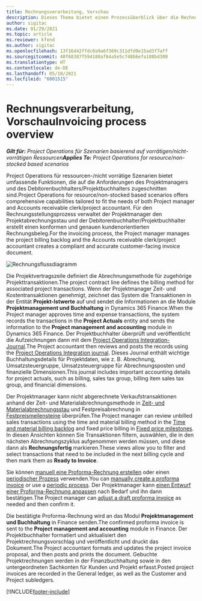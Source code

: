 ```yaml
---
title: Rechnungsverarbeitung, Vorschau
description: Dieses Thema bietet einen Prozessüberblick über die Rechnungsstellung in Project Operations für ressourcen-/nicht vorrätige Szenarien.
author: sigitac
ms.date: 01/29/2021
ms.topic: article
ms.reviewer: kfend
ms.author: sigitac
ms.openlocfilehash: 13f16d42ffdc0a9a6f369c311dfd9e15ad3f7aff
ms.sourcegitcommit: 40f68387f594180af64a5e5c748b6efa188bd300
ms.translationtype: HT
ms.contentlocale: de-DE
ms.lasthandoff: 05/10/2021
ms.locfileid: "6001515"
---
```

# <a name="invoicing-process-overview"></a><span data-ttu-id="e535c-103">Rechnungsverarbeitung, Vorschau</span><span class="sxs-lookup"><span data-stu-id="e535c-103">Invoicing process overview</span></span>

<span data-ttu-id="e535c-104">_**Gilt für:** Project Operations für Szenarien basierend auf vorrätigen/nicht-vorrätigen Ressourcen_</span><span class="sxs-lookup"><span data-stu-id="e535c-104">_**Applies To:** Project Operations for resource/non-stocked based scenarios_</span></span>

<span data-ttu-id="e535c-105">Project Operations für ressourcen-/nicht vorrätige Szenarien bietet umfassende Funktionen, die auf die Anforderungen des Projektmanagers und des Debitorenbuchhalters/Projektbuchhalters zugeschnitten sind.</span><span class="sxs-lookup"><span data-stu-id="e535c-105">Project Operations for resource/non-stocked based scenarios offers comprehensive capabilities tailored to fit the needs of both Project manager and Accounts receivable clerk/project accountant.</span></span> <span data-ttu-id="e535c-106">Für den Rechnungsstellungsprozess verwaltet der Projektmanager den Projektabrechnungsstau und der Debitorenbuchhalter/Projektbuchhalter erstellt einen konformen und genauen kundenorientierten Rechnungsbeleg.</span><span class="sxs-lookup"><span data-stu-id="e535c-106">For the invoicing process, the Project manager manages the project billing backlog and the Accounts receivable clerk/project accountant creates a compliant and accurate customer-facing invoice document.</span></span>

![Rechnungsflussdiagramm](./media/invoicing-flow.png)

<span data-ttu-id="e535c-108">Die Projektvertragszeile definiert die Abrechnungsmethode für zugehörige Projekttransaktionen.</span><span class="sxs-lookup"><span data-stu-id="e535c-108">The project contract line defines the billing method for associated project transactions.</span></span> <span data-ttu-id="e535c-109">Wenn der Projektmanager Zeit- und Kostentransaktionen genehmigt, zeichnet das System die Transaktionen in der Entität **Projekt-Istwerte** auf und sendet die Informationen an die Module **Projektmanagement und Buchhaltung** in Dynamics 365 Finance.</span><span class="sxs-lookup"><span data-stu-id="e535c-109">When the Project manager approves time and expense transactions, the system records the transactions in the **Project Actuals** entity and sends the information to the **Project management and accounting** module in Dynamics 365 Finance.</span></span> <span data-ttu-id="e535c-110">Der Projektbuchhalter überprüft und veröffentlicht die Aufzeichnungen dann mit dem [Project Operations Integration-Journal](../project-accounting/project-operations-integration-journal.md).</span><span class="sxs-lookup"><span data-stu-id="e535c-110">The Project accountant then reviews and posts the records using the [Project Operations Integration journal](../project-accounting/project-operations-integration-journal.md).</span></span> <span data-ttu-id="e535c-111">Dieses Journal enthält wichtige Buchhaltungsdetails für Projektdaten, wie z. B. Abrechnung, Umsatzsteuergruppe, Umsatzsteuergruppe für Abrechnungsposten und finanzielle Dimensionen.</span><span class="sxs-lookup"><span data-stu-id="e535c-111">This journal includes important accounting details for project actuals, such as billing, sales tax group, billing item sales tax group, and financial dimensions.</span></span>

<span data-ttu-id="e535c-112">Der Projektmanager kann nicht abgerechnete Verkaufstransaktionen anhand der Zeit- und Materialabrechnungsmethode in [Zeit- und Materialabrechnungsstau](../proforma-invoicing/manage-billing-backlog.md#time-and-material-billing-backlog) und Festpreisabrechnung in [Festpreismeilensteine](../proforma-invoicing/manage-billing-backlog.md#fixed-price-milestones) überprüfen.</span><span class="sxs-lookup"><span data-stu-id="e535c-112">The Project manager can review unbilled sales transactions using the time and material billing method in the [Time and material billing backlog](../proforma-invoicing/manage-billing-backlog.md#time-and-material-billing-backlog) and fixed price billing in [Fixed price milestones](../proforma-invoicing/manage-billing-backlog.md#fixed-price-milestones).</span></span> <span data-ttu-id="e535c-113">In diesen Ansichten können Sie Transaktionen filtern, auswählen, die in den nächsten Abrechnungszyklus aufgenommen werden müssen, und diese dann als **Rechnungsfertig** markieren.</span><span class="sxs-lookup"><span data-stu-id="e535c-113">These views allow you to filter and select transactions that need to be included in the next billing cycle and then mark them as **Ready to Invoice**.</span></span>

<span data-ttu-id="e535c-114">Sie können [manuell eine Proforma-Rechnung erstellen](../proforma-invoicing/create-manual-proforma-invoice.md) oder einen [periodischer Prozess](../proforma-invoicing/configure-automated-invoice-creation.md) verwenden.</span><span class="sxs-lookup"><span data-stu-id="e535c-114">You can [manually create a proforma invoice](../proforma-invoicing/create-manual-proforma-invoice.md) or use a [periodic process](../proforma-invoicing/configure-automated-invoice-creation.md).</span></span> <span data-ttu-id="e535c-115">Der Projektmanager kann [einen Entwurf einer Proforma-Rechnung anpassen](../proforma-invoicing/manage-proforma-invoice.md) nach Bedarf und ihn dann bestätigen.</span><span class="sxs-lookup"><span data-stu-id="e535c-115">The Project manager can [adjust a draft proforma invoice](../proforma-invoicing/manage-proforma-invoice.md) as needed and then confirm it.</span></span>

<span data-ttu-id="e535c-116">Die bestätigte Proforma-Rechnung wird an das Modul **Projektmanagement und Buchhaltung** in Finance senden.</span><span class="sxs-lookup"><span data-stu-id="e535c-116">The confirmed proforma invoice is sent to the **Project management and accounting** module in Finance.</span></span> <span data-ttu-id="e535c-117">Der Projektbuchhalter formatiert und aktualisiert den Projektrechnungsvorschlag und veröffentlicht und druckt das Dokument.</span><span class="sxs-lookup"><span data-stu-id="e535c-117">The Project accountant formats and updates the project invoice proposal, and then posts and prints the document.</span></span> <span data-ttu-id="e535c-118">Gebuchte Projektrechnungen werden in der Finanzbuchhaltung sowie in den untergeordneten Sachkonten für Kunden und Projekt erfasst.</span><span class="sxs-lookup"><span data-stu-id="e535c-118">Posted project invoices are recorded in the General ledger, as well as the Customer and Project subledgers.</span></span>


[!INCLUDE[footer-include](../includes/footer-banner.md)]